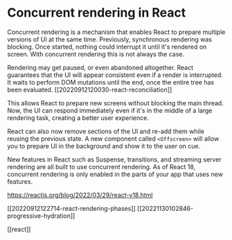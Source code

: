 # Concurrent rendering in React

Concurrent rendering is a mechanism that enables React to prepare multiple versions of UI at the same time. Previously, synchronous rendering was blocking. Once started, nothing could interrupt it until it's rendered on screen. With concurrent rendering this is not always the case.

Rendering may get paused, or even abandoned altogether. React guarantees that the UI will appear consistent even if a render is interrupted. It waits to perform DOM mutations until the end, once the entire tree has been evaluated. [[20220912120030-react-reconciliation]]

This allows React to prepare new screens without blocking the main thread. Now, the UI can respond immediately even if it's in the middle of a large rendering task, creating a better user experience.

React can also now remove sections of the UI and re-add them while reusing the previous state. A new component called `<Offscreen>` will allow you to prepare UI in the background and show it to the user on cue.

New features in React such as Suspense, transitions, and streaming server rendering are all built to use concurrent rendering. As of React 18, concurrent rendering is only enabled in the parts of your app that uses new features.

https://reactjs.org/blog/2022/03/29/react-v18.html

[[20220912122714-react-rendering-phases]]
[[20221130102846-progressive-hydration]]

[[react]]